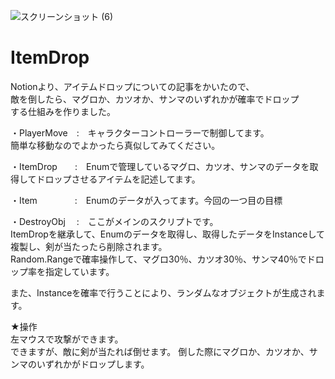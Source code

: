 ![スクリーンショット (6)](https://user-images.githubusercontent.com/83821881/202236891-3e419da8-cb81-4e1c-b6e9-d85e81ad86f3.png)
# ItemDrop  
Notionより、アイテムドロップについての記事をかいたので、  
敵を倒したら、マグロか、カツオか、サンマのいずれかが確率でドロップ  
する仕組みを作りました。
  
・PlayerMove　:　キャラクターコントローラーで制御してます。    
  簡単な移動なのでよかったら真似してみてください。

・ItemDrop　　:　Enumで管理しているマグロ、カツオ、サンマのデータを取得してドロップさせるアイテムを記述してます。
 
・Item　　 　　:　Enumのデータが入ってます。今回の一つ目の目標

・DestroyObj　 :　ここがメインのスクリプトです。  
ItemDropを継承して、Enumのデータを取得し、取得したデータをInstanceして複製し、剣が当たったら削除されます。  
Random.Rangeで確率操作して、マグロ30％、カツオ30％、サンマ40％でドロップ率を指定しています。  

また、Instanceを確率で行うことにより、ランダムなオブジェクトが生成されます。                 



★操作  
左マウスで攻撃ができます。  
できますが、敵に剣が当たれば倒せます。
倒した際にマグロか、カツオか、サンマのいずれかがドロップします。  
